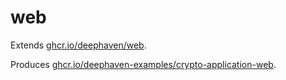 # web

Extends [ghcr.io/deephaven/web](https://github.com/orgs/deephaven/packages/container/package/web).

Produces [ghcr.io/deephaven-examples/crypto-application-web](https://github.com/orgs/deephaven-examples/packages/container/package/crypto-application-web).
